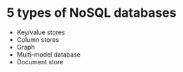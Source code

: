# 5 types of NoSQL databases


* Key/value stores
* Column stores
* Graph
* Multi-model database
* Document store



